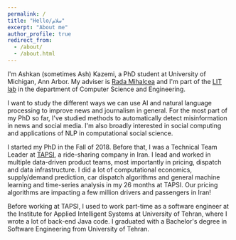 ```yaml
---
permalink: /
title: "Hello/سلام"
excerpt: "About me"
author_profile: true
redirect_from: 
  - /about/
  - /about.html
---
```


I'm Ashkan (sometimes Ash) Kazemi, a PhD student at University of Michigan, Ann Arbor. My adviser is [Rada Mihalcea](https://web.eecs.umich.edu/~mihalcea/) and I'm part of the [LIT lab](https://lit.eecs.umich.edu/) in the department of Computer Science and Engineering. 

I want to study the different ways we can use AI and natural language processing to improve news and journalism in general. For the most part of my PhD so far, I've studied methods to automatically detect misinformation in news and social media. I'm also broadly interested in social computing and applications of NLP in computational social science.

I started my PhD in the Fall of 2018. Before that, I was a Technical Team Leader at [TAPSI](https://tapsi.ir/), a ride-sharing company in Iran. I lead and worked in multiple data-driven product teams, most importantly in pricing, dispatch and data infrastructure. I did a lot of computational economics, supply/demand prediction, car dispatch algorithms and general machine learning and time-series analysis in my 26 months at TAPSI. Our pricing algorithms are impacting a few million drivers and passengers in Iran!

Before working at TAPSI, I used to work part-time as a software engineer at the Institute for Applied Intelligent Systems at University of Tehran, where I wrote a lot of back-end Java code. I graduated with a Bachelor's degree in Software Engineering from University of Tehran.
